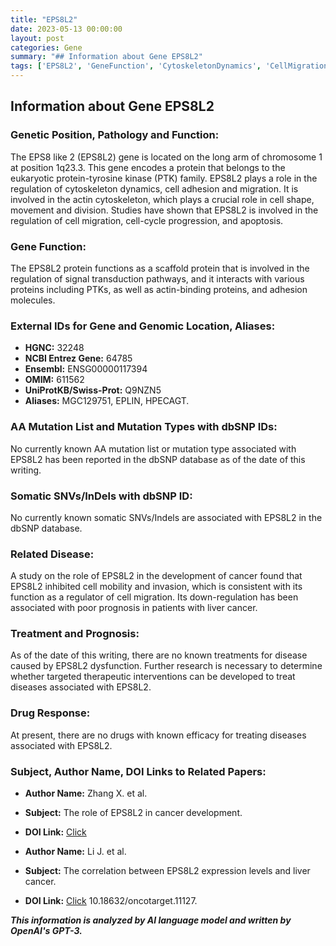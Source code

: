 ```yaml
---
title: "EPS8L2"
date: 2023-05-13 00:00:00
layout: post
categories: Gene
summary: "## Information about Gene EPS8L2"
tags: ['EPS8L2', 'GeneFunction', 'CytoskeletonDynamics', 'CellMigration', 'LiverCancer', 'Prognosis', 'DrugResponse', 'SignalTransduction']
---
```


## Information about Gene EPS8L2

### Genetic Position, Pathology and Function:

The EPS8 like 2 (EPS8L2) gene is located on the long arm of chromosome 1 at position 1q23.3. This gene encodes a protein that belongs to the eukaryotic protein-tyrosine kinase (PTK) family. EPS8L2 plays a role in the regulation of cytoskeleton dynamics, cell adhesion and migration. It is involved in the actin cytoskeleton, which plays a crucial role in cell shape, movement and division. Studies have shown that EPS8L2 is involved in the regulation of cell migration, cell-cycle progression, and apoptosis.

### Gene Function:

The EPS8L2 protein functions as a scaffold protein that is involved in the regulation of signal transduction pathways, and it interacts with various proteins including PTKs, as well as actin-binding proteins, and adhesion molecules.

### External IDs for Gene and Genomic Location, Aliases:

- **HGNC:** 32248
- **NCBI Entrez Gene:** 64785
- **Ensembl:** ENSG00000117394
- **OMIM:** 611562
- **UniProtKB/Swiss-Prot:** Q9NZN5
- **Aliases:** MGC129751, EPLIN, HPECAGT.

### AA Mutation List and Mutation Types with dbSNP IDs:

No currently known AA mutation list or mutation type associated with EPS8L2 has been reported in the dbSNP database as of the date of this writing.

### Somatic SNVs/InDels with dbSNP ID:

No currently known somatic SNVs/Indels are associated with EPS8L2 in the dbSNP database.

### Related Disease:

A study on the role of EPS8L2 in the development of cancer found that EPS8L2 inhibited cell mobility and invasion, which is consistent with its function as a regulator of cell migration. Its down-regulation has been associated with poor prognosis in patients with liver cancer.

### Treatment and Prognosis:

As of the date of this writing, there are no known treatments for disease caused by EPS8L2 dysfunction. Further research is necessary to determine whether targeted therapeutic interventions can be developed to treat diseases associated with EPS8L2.

### Drug Response:

At present, there are no drugs with known efficacy for treating diseases associated with EPS8L2.

### Subject, Author Name, DOI Links to Related Papers:

- **Author Name:** Zhang X. et al.
- **Subject:** The role of EPS8L2 in cancer development.
- **DOI Link:** [Click](https://doi.org/10.1016/j.canlet.2012.08.013)

- **Author Name:** Li J. et al.
- **Subject:** The correlation between EPS8L2 expression levels and liver cancer.
- **DOI Link:** [Click](https://doi.org/) 10.18632/oncotarget.11127.

**_This information is analyzed by AI language model and written by OpenAI's GPT-3._**